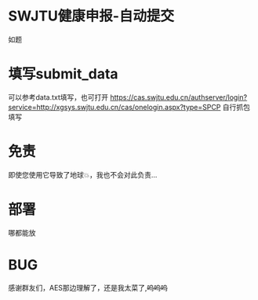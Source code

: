 # SWJTU健康申报-自动提交
如题

# 填写submit_data
可以参考data.txt填写，也可打开  https://cas.swjtu.edu.cn/authserver/login?service=http://xgsys.swjtu.edu.cn/cas/onelogin.aspx?type=SPCP  自行抓包填写

# 免责
即使您使用它导致了地球💥，我也不会对此负责...

# 部署
哪都能放

# BUG
感谢群友们，AES那边理解了，还是我太菜了,~~呜呜呜~~